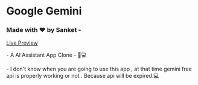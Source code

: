 <h1> Google Gemini </h1>

  <h3> Made with ❤️ by Sanket - </h3>
    <a href="https://gemini-clone-sanket.netlify.app/" target="_blank">Live Preview</a> 
    <p>- A AI Assistant App Clone - 🤖💻</p>
    <p>-  I don't know when you are going to use this app , at that time gemini free api is properly working or not . Because api will be expired.💻</p>

  

    


